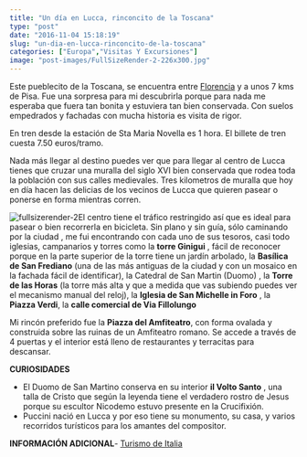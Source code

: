 ```yaml
---
title: "Un día en Lucca, rinconcito de la Toscana"
type: "post"
date: "2016-11-04 15:18:19"
slug: "un-dia-en-lucca-rinconcito-de-la-toscana"
categories: ["Europa","Visitas Y Excursiones"]
image: "post-images/FullSizeRender-2-226x300.jpg"
---
```


   
  
Este pueblecito de la Toscana, se encuentra entre [Florencia](http://www.missviajes.com/florencia-ciudad-medici-5227/) y a unos 7 kms de Pisa. Fue una sorpresa para mi descubrirla porque para nada me esperaba que fuera tan bonita y estuviera tan bien conservada. Con suelos empedrados y fachadas con mucha historia es visita de rigor.  
  
En tren desde la estación de Sta Maria Novella es 1 hora. El billete de tren cuesta 7.50 euros/tramo.  
  
Nada más llegar al destino puedes ver que para llegar al centro de Lucca tienes que cruzar una muralla del siglo XVI bien conservada que rodea toda la población con sus calles medievales. Tres kilometros de muralla que hoy en día hacen las delicias de los vecinos de Lucca que quieren pasear o ponerse en forma mientras corren.  
  
![fullsizerender-2](post-images/FullSizeRender-2-226x300.jpg)El centro tiene el tráfico restringido así que es ideal para pasear o bien recorrerla en bicicleta. Sin plano y sin guía, sólo caminando por la ciudad , me fui encontrando con cada uno de sus tesoros, casi todo iglesias, campanarios y torres como la **torre Ginigui** , fácil de reconocer porque en la parte superior de la torre tiene un jardín arbolado, la **Basílica de San Frediano** (una de las más antiguas de la ciudad y con un mosaico en la fachada fácil de identificar), la Catedral de San Martin (Duomo) , la **Torre de las Horas** (la torre más alta y que a medida que vas subiendo puedes ver el mecanismo manual del reloj), la **Iglesia de San Michelle in Foro** , la **Piazza Verdi**, la **calle comercial de Via Fillolungo**  
  
Mi rincón preferido fue la **Piazza del Amfiteatro**, con forma ovalada y construida sobre las ruinas de un Amfiteatro romano. Se accede a través de 4 puertas y el interior está lleno de restaurantes y terracitas para descansar.  
  
**CURIOSIDADES**

- El Duomo de San Martino conserva en su interior **il Volto Santo** , una talla de Cristo que según la leyenda tiene el verdadero rostro de Jesus porque su escultor Nicodemo estuvo presente en la Crucifixión.
- Puccini nació en Lucca y por eso tiene su monumento, su casa, y varios recorridos turísticos para los amantes del compositor.

**INFORMACIÓN ADICIONAL**- [Turismo de Italia](http://www.italia.it/es/descubre-italia/toscana/lucca.html)